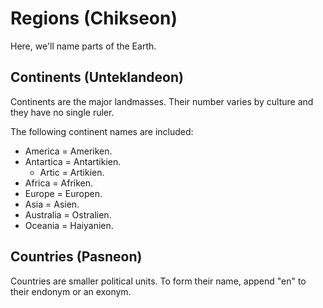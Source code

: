 # Regions (Chikseon)
Here, we'll name parts of the Earth.

## Continents (Unteklandeon)
Continents are the major landmasses. Their number varies by culture and they have no single ruler.

The following continent names are included:

- America = Ameriken.
- Antartica = Antartikien.
  - Artic = Artikien.
- Africa = Afriken.
- Europe = Europen.
- Asia = Asien.
- Australia = Ostralien.
- Oceania = Haiyanien.

## Countries (Pasneon)
Countries are smaller political units. To form their name, append "en" to their endonym or an exonym.
